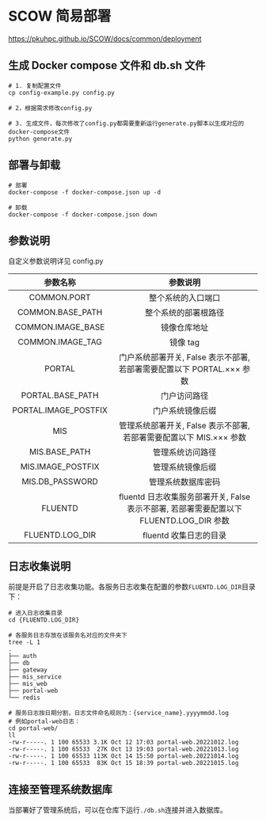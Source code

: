 # SCOW 简易部署

https://pkuhpc.github.io/SCOW/docs/common/deployment

## 生成 Docker compose 文件和 db.sh 文件

```shell
# 1. 复制配置文件
cp config-example.py config.py

# 2，根据需求修改config.py

# 3. 生成文件，每次修改了config.py都需要重新运行generate.py脚本以生成对应的docker-compose文件
python generate.py
```

## 部署与卸载

```shell
# 部署
docker-compose -f docker-compose.json up -d

# 卸载
docker-compose -f docker-compose.json down
```

## 参数说明

自定义参数说明详见 config.py

|       参数名称       |                                        参数说明                                         |
| :------------------: | :-------------------------------------------------------------------------------------: |
|     COMMON.PORT      |                                   整个系统的入口端口                                    |
|   COMMON.BASE_PATH   |                                  整个系统的部署根路径                                   |
|  COMMON.IMAGE_BASE   |                                      镜像仓库地址                                       |
|   COMMON.IMAGE_TAG   |                                        镜像 tag                                         |
|        PORTAL        |         门户系统部署开关, False 表示不部署, 若部署需要配置以下 PORTAL.××× 参数          |
|   PORTAL.BASE_PATH   |                                      门户访问路径                                       |
| PORTAL.IMAGE_POSTFIX |                                    门户系统镜像后缀                                     |
|         MIS          |           管理系统部署开关, False 表示不部署, 若部署需要配置以下 MIS.××× 参数           |
|    MIS.BASE_PATH     |                                    管理系统访问路径                                     |
|  MIS.IMAGE_POSTFIX   |                                    管理系统镜像后缀                                     |
|   MIS.DB_PASSWORD    |                                   管理系统数据库密码                                    |
|       FLUENTD        | fluentd 日志收集服务部署开关, False 表示不部署, 若部署需要配置以下 FLUENTD.LOG_DIR 参数 |
|   FLUENTD.LOG_DIR    |                                 fluentd 收集日志的目录                                  |

## 日志收集说明

前提是开启了日志收集功能。各服务日志收集在配置的参数`FLUENTD.LOG_DIR`目录下：

```shell
# 进入日志收集目录
cd {FLUENTD.LOG_DIR}

# 各服务日志存放在该服务名对应的文件夹下
tree -L 1
.
├── auth		 
├── db
├── gateway
├── mis_service
├── mis_web
├── portal-web
└── redis

# 服务日志按日期分割，日志文件命名规则为：{service_name}.yyyymmdd.log
# 例如portal-web日志：
cd portal-web/
ll
-rw-r-----. 1 100 65533 3.1K Oct 12 17:03 portal-web.20221012.log
-rw-r-----. 1 100 65533  27K Oct 13 19:03 portal-web.20221013.log
-rw-r-----. 1 100 65533 113K Oct 14 15:50 portal-web.20221014.log
-rw-r-----. 1 100 65533  83K Oct 15 18:39 portal-web.20221015.log
```



## 连接至管理系统数据库

当部署好了管理系统后，可以在仓库下运行`./db.sh`连接并进入数据库。
